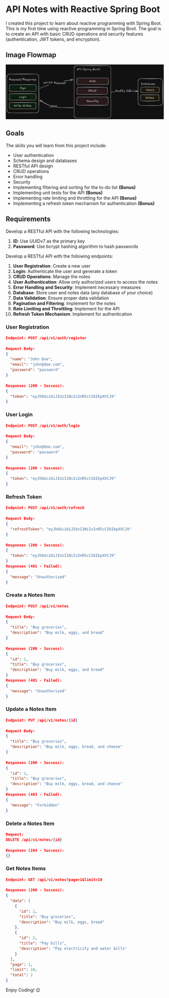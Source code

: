 # API Notes with Reactive Spring Boot
I created this project to learn about reactive programming with Spring Boot. This is my first time using reactive programming in Spring Boot. The goal is to create an API with basic CRUD operations and security features (authentication, JWT tokens, and encryption).

## Image Flowmap
![Road Maps](image.png)

## Goals
The skills you will learn from this project include:

- User authentication
- Schema design and databases
- RESTful API design
- CRUD operations
- Error handling
- Security
- Implementing filtering and sorting for the to-do list **(Bonus)**
- Implementing unit tests for the API **(Bonus)**
- Implementing rate limiting and throttling for the API **(Bonus)**
- Implementing a refresh token mechanism for authentication **(Bonus)**
## Requirements
Develop a RESTful API with the following technologies:
1. **ID**: Use UUIDv7 as the primary key
2. **Password**: Use bcrypt hashing algorithm to hash passwords

Develop a RESTful API with the following endpoints:

1. **User Registration**: Create a new user
2. **Login**: Authenticate the user and generate a token
3. **CRUD Operations**: Manage the notes
4. **User Authentication**: Allow only authorized users to access the notes
5. **Error Handling and Security**: Implement necessary measures
6. **Database**: Store user and notes data (any database of your choice)
7. **Data Validation**: Ensure proper data validation
8. **Pagination and Filtering**: Implement for the notes
9. **Rate Limiting and Throttling**: Implement for the API
10. **Refresh Token Mechanism**: Implement for authentication

### User Registration
```json
Endpoint: POST /api/v1/auth/register

Request Body:
{
  "name": "John Doe",
  "email": "john@doe.com",
  "password": "password"
}

Responses (200 - Success):
{
  "token": "eyJhbGciOiJIUzI1NiIsInR5cCI6IkpXVCJ9"
}
```

### User Login
```json
Endpoint: POST /api/v1/auth/login

Request Body:
{
  "email": "john@doe.com",
  "password": "password"
}

Responses (200 - Success):
{
  "token": "eyJhbGciOiJIUzI1NiIsInR5cCI6IkpXVCJ9"
}
```
### Refresh Token
```json
Endpoint: POST /api/v1/auth/refresh

Request Body:
{
  "refreshToken": "eyJhbGciOiJIUzI1NiIsInR5cCI6IkpXVCJ9"
}

Responses (200 - Success):
{
  "token": "eyJhbGciOiJIUzI1NiIsInR5cCI6IkpXVCJ9"
}
Responses (401 - Failed):
{
  "message": "Unauthorized"
}
```
### Create a Notes Item
```json
Endpoint: POST /api/v1/notes

Request Body:
{
  "title": "Buy groceries",
  "description": "Buy milk, eggs, and bread"
}

Responses (200 - Success):
{
  "id": 1,
  "title": "Buy groceries",
  "description": "Buy milk, eggs, and bread"
}
Responses (401 - Failed):
{
  "message": "Unauthorized"
}
```

### Update a Notes Item
```json
Endpoint: PUT /api/v1/notes/{id}

Request Body:
{
  "title": "Buy groceries",
  "description": "Buy milk, eggs, bread, and cheese"
}

Responses (200 - Success):
{
  "id": 1,
  "title": "Buy groceries",
  "description": "Buy milk, eggs, bread, and cheese"
}
Responses (403 - Failed):
{
  "message": "Forbidden"
}
```

### Delete a Notes Item
```json
Request:
DELETE /api/v1/notes/{id}

Responses (204 - Success):
{}
```

### Get Notes Items
```json
Endpoint: GET /api/v1/notes?page=1&limit=10

Responses (200 - Success):
{
  "data": [
    {
      "id": 1,
      "title": "Buy groceries",
      "description": "Buy milk, eggs, bread"
    },
    {
      "id": 2,
      "title": "Pay bills",
      "description": "Pay electricity and water bills"
    }
  ],
  "page": 1,
  "limit": 10,
  "total": 2
}
```

Enjoy Coding! 😉